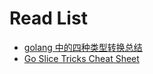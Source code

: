 # Read List

* [golang 中的四种类型转换总结](https://learnku.com/articles/42797)
* [Go Slice Tricks Cheat Sheet](https://ueokande.github.io/go-slice-tricks/)